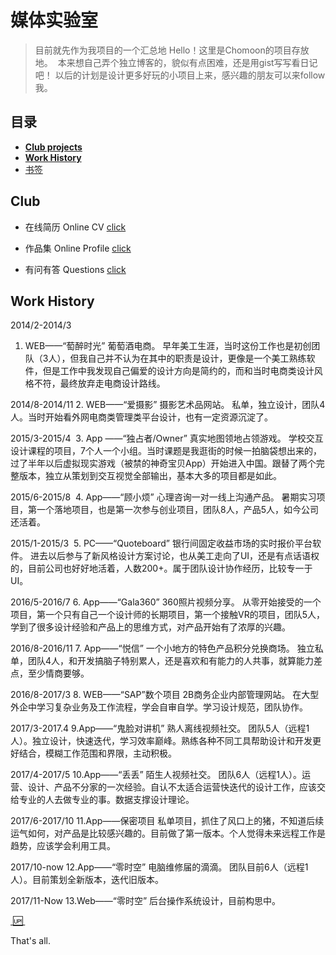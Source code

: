 # 媒体实验室
> 目前就先作为我项目的一个汇总地
> Hello！这里是Chomoon的项目存放地。
>  本来想自己弄个独立博客的，貌似有点困难，还是用gist写写看日记吧！
> 以后的计划是设计更多好玩的小项目上来，感兴趣的朋友可以来follow我。
  
## 目录
- [**Club projects**][1]
- [**Work History**][2]
- [书签][3] 

## Club
- 在线简历 Online CV
[click][4]
  
  
- 作品集 Online Profile
[click][5]
  
  
- 有问有答 Questions
[click][6]
  
## Work History

2014/2-2014/3
1. WEB——“萄醉时光”
葡萄酒电商。
早年美工生涯，当时这份工作也是初创团队（3人），但我自己并不认为在其中的职责是设计，更像是一个美工熟练软件，但是工作中我发现自己偏爱的设计方向是简约的，而和当时电商类设计风格不符，最终放弃走电商设计路线。

2014/8-2014/11
2. WEB——“爱摄影”
摄影艺术品网站。
私单，独立设计，团队4人。当时开始看外网电商类管理类平台设计，也有一定资源沉淀了。

2015/3-2015/4 
3. App ——“独占者/Owner”
真实地图领地占领游戏。
学校交互设计课程的项目，7个人一个小组。当时课题是我逛街的时候一拍脑袋想出来的，过了半年以后虚拟现实游戏（被禁的神奇宝贝App）开始进入中国。跟替了两个完整版本，独立从策划到交互视觉全部输出，基本大多的项目都是如此。

2015/6-2015/8 
4. App——“顾小烦”
心理咨询一对一线上沟通产品。
暑期实习项目，第一个落地项目，也是第一次参与创业项目，团队8人，产品5人，如今公司还活着。

2015/1-2015/3 
5. PC——“Quoteboard”
银行间固定收益市场的实时报价平台软件。
进去以后参与了新风格设计方案讨论，也从美工走向了UI，还是有点话语权的，目前公司也好好地活着，人数200+。属于团队设计协作经历，比较专一于UI。

2016/5-2016/7
6. App——“Gala360”
360照片视频分享。
从零开始接受的一个项目，第一个只有自己一个设计师的长期项目，第一个接触VR的项目，团队5人，学到了很多设计经验和产品上的思维方式，对产品开始有了浓厚的兴趣。

2016/8-2016/11
7. App——“悦信”
一个小地方的特色产品积分兑换商场。
独立私单，团队4人，和开发搞脑子特别累人，还是喜欢和有能力的人共事，就算能力差点，至少情商要够。

2016/8-2017/3
8. WEB——“SAP”数个项目
2B商务企业内部管理网站。
在大型外企中学习复杂业务及工作流程，学会自审自学。学习设计规范，团队协作。

2017/3-2017.4
9.App——“鬼脸对讲机”
熟人离线视频社交。
团队5人（远程1人）。独立设计，快速迭代，学习效率巅峰。熟练各种不同工具帮助设计和开发更好结合，模糊工作范围和界限，主动积极。

2017/4-2017/5
10.App——“丢丢”
陌生人视频社交。
团队6人（远程1人）。运营、设计、产品不分家的一次经验。自认不太适合运营快迭代的设计工作，应该交给专业的人去做专业的事。数据支撑设计理论。

2017/6-2017/10
11.App——保密项目
私单项目，抓住了风口上的猪，不知道后续运气如何，对产品是比较感兴趣的。目前做了第一版本。个人觉得未来远程工作是趋势，应该学会利用工具。

2017/10-now
12.App——“零时空”
电脑维修届的滴滴。
团队目前6人（远程1人）。目前策划全新版本，迭代旧版本。

2017/11-Now
13.Web——“零时空”
后台操作系统设计，目前构思中。

[ :up: ][7]

  
That's all.

[1]:	##Club
[2]:	##%20Work%20History
[3]:	http://dosthcool.roughdraft.io
[4]:	https://dosthcool.github.io/cho-moon.html
[5]:	https://dosthcool.github.io
[6]:	https://dosthcool.github.io/questions.html
[7]:	##%E7%9B%AE%E5%BD%95
